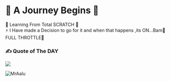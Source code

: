 # 💫 A Journey Begins 🚀 
🔭 Learning From Total SCRATCH 🌱<br>⚡ I Have made a Decision to go for it and when that happens ,its ON...Bam👊 FULL THROTTLE💨 

### ✍️ Quote of The DAY
![](https://quotes-github-readme.vercel.app/api?type=horizontal&theme=radical)

<p><img align="left" src="https://github-readme-stats.vercel.app/api/top-langs?username=MrAalu&show_icons=true&locale=en&layout=compact" alt="MrAalu" /></p>

<!-- <p>&nbsp;<img align="center" src="https://github-readme-stats.vercel.app/api?username=mraalu&show_icons=true&locale=en" alt="mraalu" /></p> -->

<!-- <p><img align="center" src="https://github-readme-streak-stats.herokuapp.com/?user=mraalu&" alt="mraalu" /></p> -->


